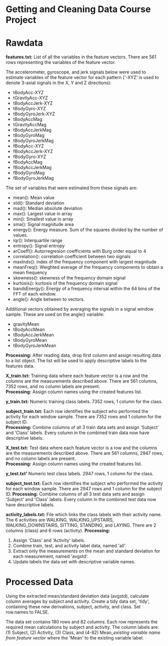 # Getting and Cleaning Data Course Project

# Rawdata

__features.txt:__  List of all the variables in the feature vectors.  There are 561 rows representing the variables of the feature vector.

The accelerometer, gyroscope, and jerk signals below were used to estimate variables of the feature vector for each pattern ('-XYZ' is used to denote 3-axial signals in the X, Y and Z directions):

* tBodyAcc-XYZ
* tGravityAcc-XYZ
* tBodyAccJerk-XYZ
* tBodyGyro-XYZ
* tBodyGyroJerk-XYZ
* tBodyAccMag
* tGravityAccMag
* tBodyAccJerkMag
* tBodyGyroMag
* tBodyGyroJerkMag
* fBodyAcc-XYZ
* fBodyAccJerk-XYZ
* fBodyGyro-XYZ
* fBodyAccMag
* fBodyAccJerkMag
* fBodyGyroMag
* fBodyGyroJerkMag
	
The set of variables that were estimated from these signals are: 

* mean(): Mean value
* std(): Standard deviation
* mad(): Median absolute deviation 
* max(): Largest value in array
* min(): Smallest value in array
* sma(): Signal magnitude area
* energy(): Energy measure. Sum of the squares divided by the number of values. 
* iqr(): Interquartile range 
* entropy(): Signal entropy
* arCoeff(): Autorregresion coefficients with Burg order equal to 4
* correlation(): correlation coefficient between two signals
* maxInds(): index of the frequency component with largest magnitude
* meanFreq(): Weighted average of the frequency components to obtain a mean frequency
* skewness(): skewness of the frequency domain signal 
* kurtosis(): kurtosis of the frequency domain signal 
* bandsEnergy(): Energy of a frequency interval within the 64 bins of the FFT of each window.
* angle(): Angle between to vectors.
	
Additional vectors obtained by averaging the signals in a signal window sample. These are used on the angle() variable:
	
* gravityMean
* tBodyAccMean
* tBodyAccJerkMean
* tBodyGyroMean
* tBodyGyroJerkMean

__Processing:__  After reading data, drop first column and assign resulting data to a list object.  The list will be used to apply descriptive labels to the features data.


__X_train.txt:__  Training data where each feature vector is a row and the columns are the measurements described above.  There are 561 columns, 7352 rows, and no column labels are present.  
__Processing:__  Assign column names using the created features list.

   
__y_train.txt:__  Numeric training class labels. 7352 rows, 1 column for the class.

__subject_train.txt:__  Each row identifies the subject who performed the activity for each window sample. There are 7352 rows and 1 column for the subject ID.   
__Processing:__  Combine columns of all 3 train data sets and assign 'Subject' and 'Class' labels.  Every column in the combined train data now have descriptive labels.
    
    
__X_test.txt:__  Test data where each feature vector is a row and the columns are the measurements described above.  There are 561 columns, 2947 rows, and no column labels are present.    
__Processing:__  Assign column names using the created features list.

  
__y_test.txt'__  Numeric test class labels. 2947 rows, 1 column for the class.

__subject_test.txt:__  Each row identifies the subject who performed the activity for each window sample. There are 2947 rows and 1 column for the subject ID.
__Processing:__  Combine columns of all 3 test data sets and assign 'Subject' and 'Class' labels.  Every column in the combined test data now have descriptive labels.

    
__activity_labels.txt:__ File which links the class labels with their activity name.  The 6 activities are WALKING, WALKING_UPSTAIRS, WALKING_DOWNSTAIRS, SITTING, STANDING, and LAYING.  There are 2 columns (class) and 6 rows (activity). 
__Processing:__  
1. Assign 'Class' and 'Activity' labels.
2. Combine train, test, and activity label data, named 'all'.
3. Extract only the measurements on the mean and standard deviation for each measurement, named 'avgstd'.
4. Update labels the data set with descriptive variable names. 

# Processed Data

Using the extracted mean/standard deviation data (avgstd), calculate column averages by subject and activity.
Create a tidy data set, 'tidy', containing these new derivations, subject, activity, and class.  Set row.names to FALSE.

The data set contains 180 rows and 82 columns.  Each row represents the required mean calculations by subject and activity.
The column labels are: (1) Subject, (2) Activity, (3) Class, and (4-82) Mean_*existing variable name from feature vector* where the 'Mean' to the existing variable label.	

	 
